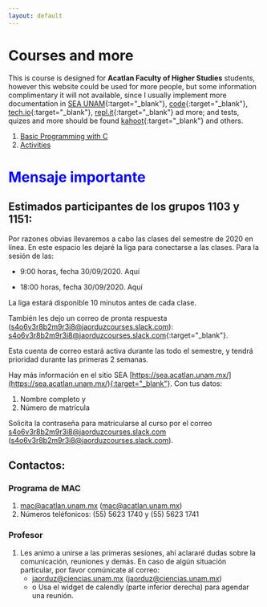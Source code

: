 ```yaml
---
layout: default
---
```




# Courses and more
<!--(./another-page.html).-->

This is course is designed for **Acatlan Faculty of Higher Studies** 
students, however this website could be used for more people, but 
some information complimentary it will not available, since I usually 
implement more documentation in 
[SEA UNAM](https://sea.acatlan.unam.mx/){:target="_blank"}, 
[code](https://code.org/){:target="_blank"}, [tech.io](https://tech.io/){:target="_blank"}, [repl.it](https://repl.it){:target="_blank"} ad more; and tests, quizes and more should be found 
[kahoot](https://kahoot.com/){:target="_blank"} and others.


1. [Basic Programming with C](./mrkdwn/prgrmminCBsc.html)
1. [Activities](./mrkdwn/activities.html)

# <span style="color:blue">Mensaje importante</span>
## Estimados participantes de los grupos 1103 y 1151:

Por razones obvias llevaremos a cabo las clases del semestre de 2020 
en línea. 
En este espacio les dejaré la liga para conectarse a las 
clases. Para la sesión de las: 

- 9:00 horas, fecha 30/09/2020. 
Aquí

- 18:00 horas, fecha 30/09/2020. 
Aquí

<!--
- 9:00 horas, fecha 25/09/2020. Ir a 
https://unam.webex.com/meet/pr876908 ([https://unam.webex.com/meet/pr876908](https://unam.webex.com/meet/pr876908)) 

- 18:00 horas, fecha 23/09/2020. Ir a 
https://unam.webex.com/meet/pr876908 ([https://unam.webex.com/meet/pr876908](https://unam.webex.com/meet/pr876908)) 
-->

La liga estará disponible 10 minutos antes de cada clase.


También les dejo un correo de pronta respuesta (s4o6v3r8b2m9r3i8@jaorduzcourses.slack.com):
[s4o6v3r8b2m9r3i8@jaorduzcourses.slack.com](s4o6v3r8b2m9r3i8@jaorduzcourses.slack.com){:target="_blank"}.

Esta cuenta de correo estará activa durante las todo el semestre, 
y tendrá prioridad durante las primeras 2 semanas.



Hay más información en el sitio SEA [https://sea.acatlan.unam.mx/](https://sea.acatlan.unam.mx/){:target="_blank"}. Con tus datos: 
1. Nombre completo y 
2. Número de matrícula

Solicita la contraseña para matricularse al curso 
por el correo [s4o6v3r8b2m9r3i8@jaorduzcourses.slack.com](s4o6v3r8b2m9r3i8@jaorduzcourses.slack.com) (s4o6v3r8b2m9r3i8@jaorduzcourses.slack.com).

## Contactos:
### Programa de MAC
1. mac@acatlan.unam.mx ([mac@acatlan.unam.mx](mac@acatlan.unam.mx))
1. Números teléfonicos: (55) 5623 1740 y (55) 5623 1741

### Profesor
1. Les animo a unirse a las primeras sesiones, ahí aclararé dudas sobre la comunicación, reuniones y demás. En caso de algún situación particular, por favor comúnicate al correo:
	- jaorduz@ciencias.unam.mx ([jaorduz@ciencias.unam.mx](jaorduz@ciencias.unam.mx))
	- o Usa el widget de calendly (parte inferior derecha) para agendar una reunión.

<!--

1. [About: GCCyC](./mrkdwn/gccycInfo.html)
1. [Advanced Programmaing with C](./mrkdwn/gccycInfo.html)

1. [GccyC Blog](./mrkdwn/gccycInfo.html)
1. [CTIM Seminar Blog](./mrkdwn/gccycInfo.html) Link to the website
1. [Contributions and more CTIM](./mrkdwn/gccycInfo.html)

There should be whitespace between paragraphs.

There should be whitespace between paragraphs. We recommend including a README, or a file with information about your project.

# Header 1

This is a normal paragraph following a header. GitHub is a code hosting platform for version control and collaboration. It lets you and others work together on projects from anywhere.

## Header 2

> This is a blockquote following a header.
>
> When something is important enough, you do it even if the odds are not in your favor.

### Header 3

```js
// Javascript code with syntax highlighting.
var fun = function lang(l) {
  dateformat.i18n = require('./lang/' + l)
  return true;
}
```

```ruby
# Ruby code with syntax highlighting
GitHubPages::Dependencies.gems.each do |gem, version|
  s.add_dependency(gem, "= #{version}")
end
```

#### Header 4

*   This is an unordered list following a header.
*   This is an unordered list following a header.
*   This is an unordered list following a header.

##### Header 5

1.  This is an ordered list following a header.
2.  This is an ordered list following a header.
3.  This is an ordered list following a header.

###### Header 6

| head1        | head two          | three |
|:-------------|:------------------|:------|
| ok           | good swedish fish | nice  |
| out of stock | good and plenty   | nice  |
| ok           | good `oreos`      | hmm   |
| ok           | good `zoute` drop | yumm  |

### There's a horizontal rule below this.

* * *

### Here is an unordered list:

*   Item foo
*   Item bar
*   Item baz
*   Item zip

### And an ordered list:

1.  Item one
1.  Item two
1.  Item three
1.  Item four

### And a nested list:

- level 1 item
  - level 2 item
  - level 2 item
    - level 3 item
    - level 3 item
- level 1 item
  - level 2 item
  - level 2 item
  - level 2 item
- level 1 item
  - level 2 item
  - level 2 item
- level 1 item

### Small image

![Octocat](https://github.githubassets.com/images/icons/emoji/octocat.png)

### Large image

![Branching](https://guides.github.com/activities/hello-world/branching.png)


### Definition lists can be used with HTML syntax.

<dl>
<dt>Name</dt>
<dd>Godzilla</dd>
<dt>Born</dt>
<dd>1952</dd>
<dt>Birthplace</dt>
<dd>Japan</dd>
<dt>Color</dt>
<dd>Green</dd>
</dl>

```
Long, single-line code blocks should not wrap. They should horizontally scroll if they are too long. This line should be long enough to demonstrate this.
```

```
The final element.
```
-->
